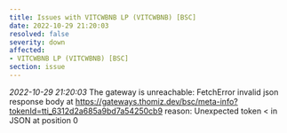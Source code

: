 ```yaml
---
title: Issues with VITCWBNB LP (VITCWBNB) [BSC]
date: 2022-10-29 21:20:03
resolved: false
severity: down
affected:
- VITCWBNB LP (VITCWBNB) [BSC]
section: issue
---
```


*2022-10-29 21:20:03* The gateway is unreachable: FetchError invalid json response body at https://gateways.thomiz.dev/bsc/meta-info?tokenId=tti_6312d2a685a9bd7a54250cb9 reason: Unexpected token < in JSON at position 0